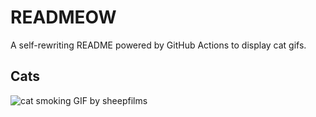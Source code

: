 # READMEOW

A self-rewriting README powered by GitHub Actions to display cat gifs.

## Cats

![cat smoking GIF by sheepfilms](https://media3.giphy.com/media/l0ExdMHUDKteztyfe/200.gif?cid=9acd02dapaf35a6ua0wejcxtqbcc3p8i30kqk1zxex9k6z30&ep=v1_gifs_search&rid=200.gif&ct=g)
